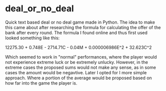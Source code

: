 # deal_or_no_deal
Quick text based deal or no deal game made in Python. The idea to make this came about after researching the formula for calculating the offer of the bank after every round. The formula I found online and thus first used looked something like this:

12275.30  +  0.748E  -  2714.71C  -  0.04M  + 0.000006986E^2   +  32.623C^2

Which seemed to work in "normal" performances, where the player would not experience extreme luck or be extremely unlucky. However, in the extreme cases the proposed sums would not make any sense, as in some cases the amount would be negavtive. Later I opted for I more simple approach. Where a portion of the average would be proposed based on how far into the game the player is.